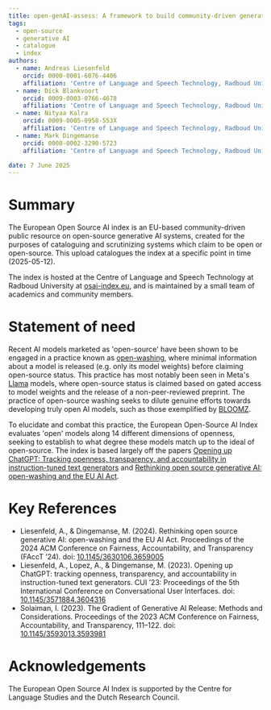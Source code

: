 ```yaml
---
title: open-genAI-assess: A framework to build community-driven generative AI assessment indexes
tags:
  - open-source
  - generative AI
  - catalogue
  - index
authors:
  - name: Andreas Liesenfeld
    orcid: 0000-0001-6076-4406
    affiliation: 'Centre of Language and Speech Technology, Radboud University'
  - name: Dick Blankvoort
    orcid: 0009-0003-0766-4678
    affiliation: 'Centre of Language and Speech Technology, Radboud University'  
  - name: Nityaa Kalra
    orcid: 0009-0005-0958-553X
    affiliation: 'Centre of Language and Speech Technology, Radboud University'
  - name: Mark Dingemanse
    orcid: 0000-0002-3290-5723
    affiliation: 'Centre of Language and Speech Technology, Radboud University'

date: 7 June 2025
---
```


# Summary

The European Open Source AI index is an EU-based community-driven public resource on open-source generative AI systems, created for the purposes of cataloguing and scrutinizing systems which claim to be open or open-source. This upload catalogues the index at a specific point in time (2025-05-12).

The index is hosted at the Centre of Language and Speech Technology at Radboud University at [osai-index.eu](osai-index.eu), and is maintained by a small team of academics and community members.

# Statement of need
Recent AI models marketed as 'open-source' have been shown to be engaged in a practice known as [open-washing](https://doi.org/10.2139/ssrn.4543807), where minimal information about a model is released (e.g. only its model weights) before claiming open-source status. This practice has most notably been seen in Meta's [Llama](https://huggingface.co/meta-llama/Llama-3.1-8B-Instruct) models, where open-source status is claimed based on gated access to model weights and the release of a non-peer-reviewed preprint. The practice of open-source washing seeks to dilute genuine efforts towards developing truly open AI models, such as those exemplified by [BLOOMZ](https://arxiv.org/abs/2211.01786).

To elucidate and combat this practice, the European Open-Source AI Index evaluates 'open' models along 14 different dimensions of openness, seeking to establish to what degree these models match up to the ideal of open-source. The index is based largely off the papers [Opening up ChatGPT: Tracking openness, transparency, and accountability in instruction-tuned text generators](https://dl.acm.org/doi/abs/10.1145/3571884.3604316) and [Rethinking open source generative AI: open-washing and the EU AI Act](https://dl.acm.org/doi/abs/10.1145/3630106.3659005).

# Key References
- Liesenfeld, A., & Dingemanse, M. (2024). Rethinking open source generative AI: open-washing and the EU AI Act. Proceedings of the 2024 ACM Conference on Fairness, Accountability, and Transparency (FAccT ’24). doi: [10.1145/3630106.3659005](https://dl.acm.org/doi/abs/10.1145/3630106.3659005)
- Liesenfeld, A., Lopez, A., & Dingemanse, M. (2023). Opening up ChatGPT: tracking openness, transparency, and accountability in instruction-tuned text generators. CUI ’23: Proceedings of the 5th International Conference on Conversational User Interfaces. doi: [10.1145/3571884.3604316](https://dl.acm.org/doi/abs/10.1145/3571884.3604316)
- Solaiman, I. (2023). The Gradient of Generative AI Release: Methods and Considerations. Proceedings of the 2023 ACM Conference on Fairness, Accountability, and Transparency, 111–122. doi: [10.1145/3593013.3593981](https://dl.acm.org/doi/abs/10.1145/3593013.3593981)

# Acknowledgements
The European Open Source AI Index is supported by the Centre for Language Studies and the Dutch Research Council.
